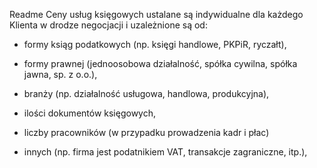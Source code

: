 Readme
Ceny usług księgowych ustalane są indywidualne dla każdego Klienta w drodze negocjacji i uzależnione są od:

- formy ksiąg podatkowych (np. księgi handlowe, PKPiR, ryczałt),

- formy prawnej (jednoosobowa działalność, spółka cywilna, spółka jawna, sp. z o.o.),

- branży (np. działalność usługowa, handlowa, produkcyjna),

- ilości dokumentów księgowych,

- liczby pracowników (w przypadku prowadzenia kadr i płac)

- innych (np. firma jest podatnikiem VAT, transakcje zagraniczne, itp.),

